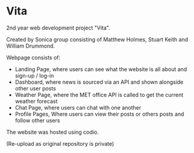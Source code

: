 # Vita

2nd year web development project "Vita". 

Created by Sonica group consisting of Matthew Holmes, Stuart Keith and William Drummond.

Webpage consists of:
  - Landing Page, where users can see what the website is all about and sign-up / log-in
  - Dashboard, where news is sourced via an API and shown alongside other user posts
  - Weather Page, where the MET office API is called to get the current weather forecast
  - Chat Page, where users can chat with one another
  - Profile Pages, Where users can view their posts or others posts and follow other users

The website was hosted using codio.

(Re-upload as original repository is private)
